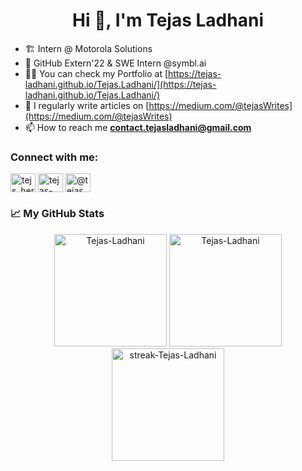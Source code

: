 
<h1 align="center">Hi 👋, I'm Tejas Ladhani</h1>
<!-- <h3 align="center">A passionate developer and learner from India</h3> -->

- 🏗 Intern @ Motorola Solutions
- 👔 GitHub Extern'22 & SWE Intern @symbl.ai
- 👨‍💻 You can check my Portfolio  at [https://tejas-ladhani.github.io/Tejas.Ladhani/](https://tejas-ladhani.github.io/Tejas.Ladhani/)
- 📝 I regularly write articles on [https://medium.com/@tejasWrites](https://medium.com/@tejasWrites)
- 📫 How to reach me **contact.tejasladhani@gmail.com**


<h3 align="left">Connect with me:</h3>
<p align="left">
<a href="https://twitter.com/tejs_here" target="blank"><img align="center" src="https://raw.githubusercontent.com/rahuldkjain/github-profile-readme-generator/master/src/images/icons/Social/twitter.svg" alt="tejs_here" height="30" width="40" /></a>
<a href="https://linkedin.com/in/tejas-ladhani-81ba82127" target="blank"><img align="center" src="https://raw.githubusercontent.com/rahuldkjain/github-profile-readme-generator/master/src/images/icons/Social/linked-in-alt.svg" alt="tejas-ladhani-81ba82127" height="30" width="40" /></a>
<a href="https://medium.com/@tejaswrites" target="blank"><img align="center" src="https://raw.githubusercontent.com/rahuldkjain/github-profile-readme-generator/master/src/images/icons/Social/medium.svg" alt="@tejaswrites" height="30" width="40" /></a>
</p>


<h3 align="left">📈 My GitHub Stats</h3>


<div align="center">
  <img height="180px" src="https://github-readme-stats.vercel.app/api?username=Tejas-Ladhani&show_icons=true&theme=gotham" alt="Tejas-Ladhani" />  
  <img height="180px" src="https://github-readme-stats.vercel.app/api/top-langs/?username=Tejas-Ladhani&layout=compact&show_icons=true&theme=gotham&hide=jupyter%20notebook" alt="Tejas-Ladhani" />
  <img height="180px" src="http://github-readme-streak-stats.herokuapp.com?user=Tejas-Ladhani&theme=gotham&hide_border=false&date_format=M%20j%5B%2C%20Y%5D" alt="streak-Tejas-Ladhani" />
</div>
